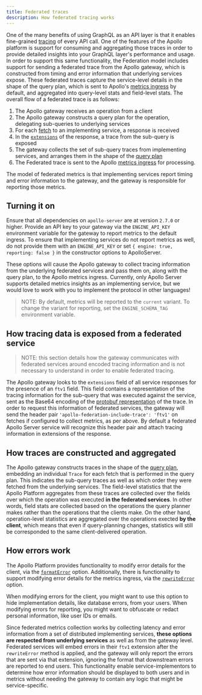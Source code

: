 ```yaml
---
title: Federated traces
description: How federated tracing works
---
```


One of the many benefits of using GraphQL as an API layer is that it enables fine-grained [tracing](https://www.apollographql.com/docs/platform/performance/#traces) of every API call. One of the features of the Apollo platform is support for consuming and aggregating those traces in order to provide detailed insights into your GraphQL layer's performance and usage. In order to support this same functionality, the Federation model includes support for sending a federated trace from the Apollo gateway, which is constructed from timing and error information that underlying services expose. These federated traces capture the service-level details in the shape of the query plan, which is sent to Apollo's [metrics ingress](https://www.apollographql.com/docs/references/setup-analytics/#engine-reporting-endpoint) by default, and aggregated into query-level stats and field-level stats. The overall flow of a federated trace is as follows:

1. The Apollo gateway receives an operation from a client
1. The Apollo gateway constructs a query plan for the operation, delegating sub-queries to underlying services
1. For each [fetch](https://www.apollographql.com/docs/apollo-server/federation/federation-spec/#fetch-service-capabilities) to an implementing service, a response is received
1. In the [`extensions`](https://www.apollographql.com/docs/resources/graphql-glossary/#extensions) of the response, a trace from the sub-query is exposed
1. The gateway collects the set of sub-query traces from implementing services, and arranges them in the shape of the [query plan](https://www.apollographql.com/docs/apollo-server/federation/implementing/#inspecting-query-plans)
1. The Federated trace is sent to the Apollo [metrics ingress](https://www.apollographql.com/docs/references/setup-analytics/#engine-reporting-endpoint) for processing.

The model of federated metrics is that implementing services report timing and error information to the gateway, and the gateway is responsible for reporting those metrics.

## Turning it on

Ensure that all dependencies on `apollo-server` are at version `2.7.0` or higher. Provide an API key to your gateway via the `ENGINE_API_KEY` environment variable for the gateway to report metrics to the default ingress. To ensure that implementing services do not report metrics as well, do not provide them with an `ENGINE_API_KEY` or set `{ engine: true, reporting: false }` in the constructor options to ApolloServer.

These options will cause the Apollo gateway to collect tracing information from the underlying federated services and pass them on, along with the query plan, to the Apollo metrics ingress. Currently, only Apollo Server supports detailed metrics insights as an implementing service, but we would love to work with you to implement the protocol in other languages!

> NOTE: By default, metrics will be reported to the `current` variant. To change the variant for reporting, set the `ENGINE_SCHEMA_TAG` environment variable.

## How tracing data is exposed from a federated service

> NOTE: this section details how the gateway communicates with federated services around encoded tracing information and is not necessary to understand in order to enable federated tracing.

The Apollo gateway looks to the `extensions` field of all service responses for the presence of an `ftv1` field. This field contains a representation of the tracing information for the sub-query that was executed against the service, sent as the Base64 encoding of the [protobuf representation](https://github.com/apollographql/apollo-server/blob/master/packages/apollo-engine-reporting-protobuf/src/reports.proto) of the trace. In order to request this information of federated services, the gateway will send the header pair `'apollo-federation-include-trace': 'ftv1'` on fetches if configured to collect metrics, as per above. By default a federated Apollo Server service will recognize this header pair and attach tracing information in extensions of the response.

## How traces are constructed and aggregated

The Apollo gateway constructs traces in the shape of the [query plan](https://www.apollographql.com/docs/apollo-server/federation/implementing/#inspecting-query-plans), embedding an individual `Trace` for each fetch that is performed in the query plan. This indicates the sub-query traces as well as which order they were fetched from the underlying services. The field-level statistics that the Apollo Platform aggregates from these traces are collected over the fields over which the operation was executed **in the federated services**. In other words, field stats are collected based on the operations the query planner makes rather than the operations that the clients make. On the other hand, operation-level statistics are aggregated over the operations exected **by the client**, which means that even if query-planning changes, statistics will still be corresponded to the same client-delivered operation.

## How errors work

The Apollo Platform provides functionality to modify error details for the client, via the [`formatError`](https://www.apollographql.com/docs/apollo-server/features/errors/#for-the-client-response) option. Additionally, there is functionality to support modifying error details for the metrics ingress, via the [`rewriteError`](https://www.apollographql.com/docs/apollo-server/features/errors/#for-apollo-engine-reporting) option.

When modifying errors for the client, you might want to use this option to hide implementation details, like database errors, from your users. When modifying errors for reporting, you might want to obfuscate or redact personal information, like user IDs or emails.

Since federated metrics collection works by collecting latency and error information from a set of distributed implementing services, **these options are respected from underlying services** as well as from the gateway level. Federated services will embed errors in their `ftv1` extension after the `rewriteError` method is applied, and the gateway will only report the errors that are sent via that extension, ignoring the format that downstream errors are reported to end users. This functionality enable service-implementors to determine how error information should be displayed to both users and in metrics without needing the gateway to contain any logic that might be service-specific.
